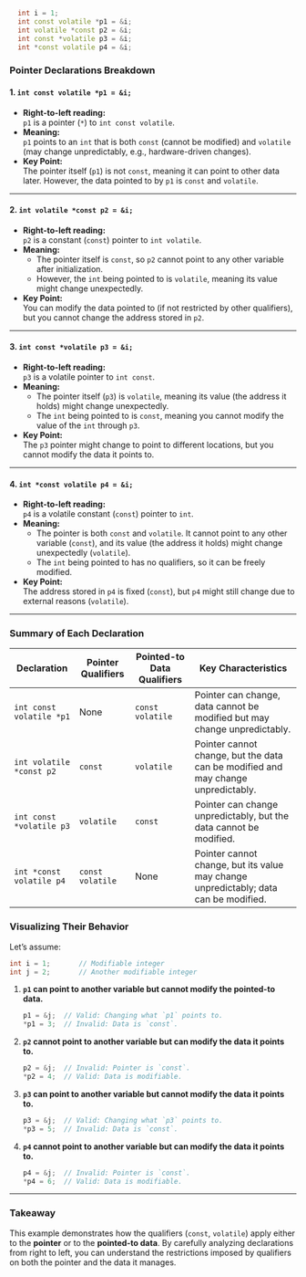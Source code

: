 ```cpp
  int i = 1;
  int const volatile *p1 = &i;
  int volatile *const p2 = &i;
  int const *volatile p3 = &i;
  int *const volatile p4 = &i;
```
### **Pointer Declarations Breakdown**

#### **1. `int const volatile *p1 = &i;`**

- **Right-to-left reading:**  
  `p1` is a pointer (`*`) to `int const volatile`.
- **Meaning:**  
  `p1` points to an `int` that is both `const` (cannot be modified) and `volatile` (may change unpredictably, e.g., hardware-driven changes).
- **Key Point:**  
  The pointer itself (`p1`) is not `const`, meaning it can point to other data later. However, the data pointed to by `p1` is `const` and `volatile`.

---

#### **2. `int volatile *const p2 = &i;`**

- **Right-to-left reading:**  
  `p2` is a constant (`const`) pointer to `int volatile`.
- **Meaning:**
    - The pointer itself is `const`, so `p2` cannot point to any other variable after initialization.
    - However, the `int` being pointed to is `volatile`, meaning its value might change unexpectedly.
- **Key Point:**  
  You can modify the data pointed to (if not restricted by other qualifiers), but you cannot change the address stored in `p2`.

---

#### **3. `int const *volatile p3 = &i;`**

- **Right-to-left reading:**  
  `p3` is a volatile pointer to `int const`.
- **Meaning:**
    - The pointer itself (`p3`) is `volatile`, meaning its value (the address it holds) might change unexpectedly.
    - The `int` being pointed to is `const`, meaning you cannot modify the value of the `int` through `p3`.
- **Key Point:**  
  The `p3` pointer might change to point to different locations, but you cannot modify the data it points to.

---

#### **4. `int *const volatile p4 = &i;`**

- **Right-to-left reading:**  
  `p4` is a volatile constant (`const`) pointer to `int`.
- **Meaning:**
    - The pointer is both `const` and `volatile`. It cannot point to any other variable (`const`), and its value (the address it holds) might change unexpectedly (`volatile`).
    - The `int` being pointed to has no qualifiers, so it can be freely modified.
- **Key Point:**  
  The address stored in `p4` is fixed (`const`), but `p4` might still change due to external reasons (`volatile`).

---

### **Summary of Each Declaration**

| Declaration                    | Pointer Qualifiers           | Pointed-to Data Qualifiers | Key Characteristics                                    |
|--------------------------------|------------------------------|----------------------------|-------------------------------------------------------|
| `int const volatile *p1`       | None                         | `const volatile`           | Pointer can change, data cannot be modified but may change unpredictably. |
| `int volatile *const p2`       | `const`                      | `volatile`                 | Pointer cannot change, but the data can be modified and may change unpredictably. |
| `int const *volatile p3`       | `volatile`                   | `const`                    | Pointer can change unpredictably, but the data cannot be modified.          |
| `int *const volatile p4`       | `const volatile`             | None                       | Pointer cannot change, but its value may change unpredictably; data can be modified. |

### **Visualizing Their Behavior**

Let’s assume:
```cpp
int i = 1;       // Modifiable integer
int j = 2;       // Another modifiable integer
```

1. **`p1` can point to another variable but cannot modify the pointed-to data.**
   ```cpp
   p1 = &j;  // Valid: Changing what `p1` points to.
   *p1 = 3;  // Invalid: Data is `const`.
   ```

2. **`p2` cannot point to another variable but can modify the data it points to.**
   ```cpp
   p2 = &j;  // Invalid: Pointer is `const`.
   *p2 = 4;  // Valid: Data is modifiable.
   ```

3. **`p3` can point to another variable but cannot modify the data it points to.**
   ```cpp
   p3 = &j;  // Valid: Changing what `p3` points to.
   *p3 = 5;  // Invalid: Data is `const`.
   ```

4. **`p4` cannot point to another variable but can modify the data it points to.**
   ```cpp
   p4 = &j;  // Invalid: Pointer is `const`.
   *p4 = 6;  // Valid: Data is modifiable.
   ```

---

### **Takeaway**

This example demonstrates how the qualifiers (`const`, `volatile`) apply either to the **pointer** or to the **pointed-to data**. By carefully analyzing declarations from right to left, you can understand the restrictions imposed by qualifiers on both the pointer and the data it manages.